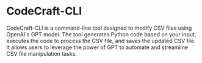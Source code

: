 # CodeCraft-CLI
CodeCraft-CLI is a command-line tool designed to modify CSV files using OpenAI's GPT model. The tool generates Python code based on your input, executes the code to process the CSV file, and saves the updated CSV file. It allows users to leverage the power of GPT to automate and streamline CSV file manipulation tasks.
